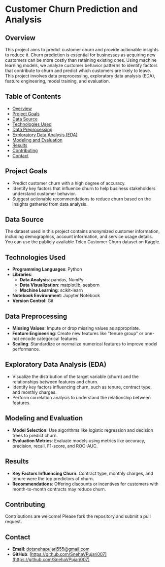 # Customer Churn Prediction and Analysis

## Overview
This project aims to predict customer churn and provide actionable insights to reduce it. Churn prediction is essential for businesses as acquiring new customers can be more costly than retaining existing ones. Using machine learning models, we analyze customer behavior patterns to identify factors that contribute to churn and predict which customers are likely to leave. This project involves data preprocessing, exploratory data analysis (EDA), feature engineering, model training, and evaluation.

## Table of Contents
- [Overview](#overview)
- [Project Goals](#project-goals)
- [Data Source](#data-source)
- [Technologies Used](#technologies-used)
- [Data Preprocessing](#data-preprocessing)
- [Exploratory Data Analysis (EDA)](#exploratory-data-analysis-eda)
- [Modeling and Evaluation](#modeling-and-evaluation)
- [Results](#results)
- [Contributing](#contributing)
- [Contact](#contact)

## Project Goals
- Predict customer churn with a high degree of accuracy.
- Identify key factors that influence churn to help business stakeholders understand customer behavior.
- Suggest actionable recommendations to reduce churn based on the insights gathered from data analysis.

## Data Source
The dataset used in this project contains anonymized customer information, including demographics, account information, and service usage details. You can use the publicly available Telco Customer Churn dataset on Kaggle.

## Technologies Used
- **Programming Languages**: Python
- **Libraries**:
  - **Data Analysis**: pandas, NumPy
  - **Data Visualization**: matplotlib, seaborn
  - **Machine Learning**: scikit-learn
- **Notebook Environment**: Jupyter Notebook
- **Version Control**: Git

## Data Preprocessing
- **Missing Values**: Impute or drop missing values as appropriate.
- **Feature Engineering**: Create new features like "tenure group" or one-hot encode categorical features.
- **Scaling**: Standardize or normalize numerical features to improve model performance.

## Exploratory Data Analysis (EDA)
- Visualize the distribution of the target variable (churn) and the relationships between features and churn.
- Identify key factors influencing churn, such as tenure, contract type, and monthly charges.
- Perform correlation analysis to understand the relationship between features.

## Modeling and Evaluation
- **Model Selection**: Use algorithms like logistic regression and decision trees to predict churn.
- **Evaluation Metrics**: Evaluate models using metrics like accuracy, precision, recall, F1-score, and ROC-AUC.

## Results
- **Key Factors Influencing Churn**: Contract type, monthly charges, and tenure were the top predictors of churn.
- **Recommendations**: Offering discounts or incentives for customers with month-to-month contracts may reduce churn.

## Contributing
Contributions are welcome! Please fork the repository and submit a pull request.

## Contact
- **Email**: [dotsnehapujari555@gmail.com](mailto:dotsnehapujari555@gmail.com)
- **GitHub**: [https://github.com/SnehaVPujari007](https://github.com/SnehaVPujari007)




